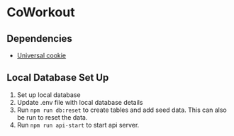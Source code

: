 # CoWorkout

## Dependencies
* [Universal cookie](https://github.com/reactivestack/cookies/tree/master/packages/universal-cookie)

## Local Database Set Up
1. Set up local database
2. Update .env file with local database details
3. Run `npm run db:reset` to create tables and add seed data. This can also be run to reset the data. 
4. Run `npm run api-start` to start api server.